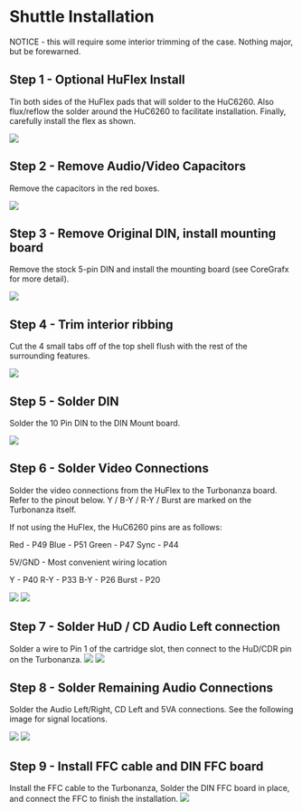 # Shuttle Installation

NOTICE - this will require some interior trimming of the case. Nothing major, but be forewarned.

## Step 1 - Optional HuFlex Install

Tin both sides of the HuFlex pads that will solder to the HuC6260. Also flux/reflow the solder around the HuC6260 to facilitate installation. Finally, carefully install the flex as shown.

![](step1_flex.jpg?raw=true)

## Step 2 - Remove Audio/Video Capacitors

Remove the capacitors in the red boxes.

![](Step2A_removal.jpg)

## Step 3 - Remove Original DIN, install mounting board

Remove the stock 5-pin DIN and install the mounting board (see CoreGrafx for more detail). 

![](Step3_DINMount.jpg)

## Step 4 - Trim interior ribbing

Cut the 4 small tabs off of the top shell flush with the rest of the surrounding features.

![](Step4_Trim.jpg)

## Step 5 - Solder DIN

Solder the 10 Pin DIN to the DIN Mount board.

![](Step5_SolderDin.jpg)

## Step 6 - Solder Video Connections

Solder the video connections from the HuFlex to the Turbonanza board. Refer to the pinout below. Y / B-Y / R-Y / Burst are marked on the Turbonanza itself.

If not using the HuFlex, the HuC6260 pins are as follows:

Red - P49
Blue - P51
Green - P47
Sync - P44

5V/GND - Most convenient wiring location

Y - P40
R-Y - P33
B-Y - P26
Burst - P20

![](/images/Pinout.jpg)
![](Step6_video.jpg)

## Step 7 - Solder HuD / CD Audio Left connection

Solder a wire to Pin 1 of the cartridge slot, then connect to the HuD/CDR pin on the Turbonanza.
![](Step7_hud.jpg)
![](Step7B.jpg)

## Step 8 - Solder Remaining Audio Connections

Solder the Audio Left/Right, CD Left and 5VA connections. See the following image for signal locations.

![](Step2B_netnames.jpg)
![](Step8_audio.jpg)

## Step 9 - Install FFC cable and DIN FFC board

Install the FFC cable to the Turbonanza, Solder the DIN FFC board in place, and connect the FFC to finish the installation.
![](Step9.jpg)

